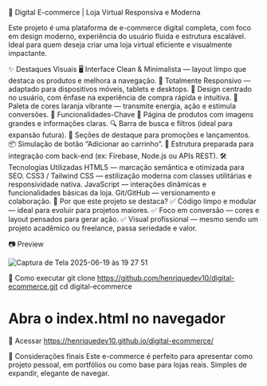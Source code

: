 🛒 Digital E-commerce | Loja Virtual Responsiva e Moderna

Este projeto é uma plataforma de e-commerce digital completa, com foco em design moderno, experiência do usuário fluida e estrutura escalável. Ideal para quem deseja criar uma loja virtual eficiente e visualmente impactante.

✨ Destaques Visuais
🖥️ Interface Clean & Minimalista — layout limpo que destaca os produtos e melhora a navegação.
📱 Totalmente Responsivo — adaptado para dispositivos móveis, tablets e desktops.
🎯 Design centrado no usuário, com ênfase na experiência de compra rápida e intuitiva.
🎨 Paleta de cores laranja vibrante — transmite energia, ação e estimula conversões.
🧠 Funcionalidades-Chave
🛒 Página de produtos com imagens grandes e informações claras.
🔍 Barra de busca e filtros (ideal para expansão futura).
💼 Seções de destaque para promoções e lançamentos.
📦 Simulação de botão “Adicionar ao carrinho”.
📇 Estrutura preparada para integração com back-end (ex: Firebase, Node.js ou APIs REST).
🛠️ Tecnologias Utilizadas
HTML5 — marcação semântica e otimizada para SEO.
CSS3 / Tailwind CSS — estilização moderna com classes utilitárias e responsividade nativa.
JavaScript — interações dinâmicas e funcionalidades básicas da loja.
Git/GitHub — versionamento e colaboração.
🚀 Por que este projeto se destaca?
✅ Código limpo e modular — ideal para evoluir para projetos maiores.
✅ Foco em conversão — cores e layout pensados para gerar ação.
✅ Visual profissional — mesmo sendo um projeto acadêmico ou freelance, passa seriedade e valor.

📷 Preview

![Captura de Tela 2025-06-19 às 19 27 51](https://github.com/user-attachments/assets/73d1654a-dbe8-45f4-adee-dc55f0b65a40)

🔧 Como executar
git clone https://github.com/henriquedev10/digital-ecommerce.git
cd digital-ecommerce
# Abra o index.html no navegador

🔧 Acessar
https://henriquedev10.github.io/digital-ecommerce/

📌 Considerações finais
Este e-commerce é perfeito para apresentar como projeto pessoal, em portfólios ou como base para lojas reais. Simples de expandir, elegante de navegar.



